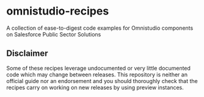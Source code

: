 # omnistudio-recipes
A collection of ease-to-digest code examples for Omnistudio components on Salesforce Public Sector Solutions

## Disclaimer

Some of these recipes leverage undocumented or very little documented code which may change between releases. This repository is neither an official guide nor an endorsement and you should thoroughly check that the recipes carry on working on new releases by using preview instances.

